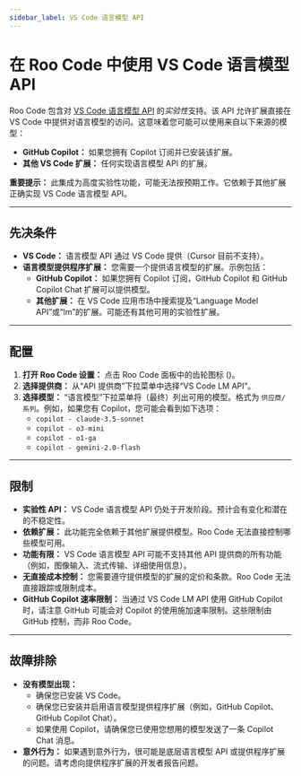 ```yaml
---
sidebar_label: VS Code 语言模型 API
---
```


# 在 Roo Code 中使用 VS Code 语言模型 API

Roo Code 包含对 [VS Code 语言模型 API](https://code.visualstudio.com/api/extension-guides/language-model) 的*实验性*支持。该 API 允许扩展直接在 VS Code 中提供对语言模型的访问。这意味着您可能可以使用来自以下来源的模型：

*   **GitHub Copilot：** 如果您拥有 Copilot 订阅并已安装该扩展。
*   **其他 VS Code 扩展：** 任何实现语言模型 API 的扩展。

**重要提示：** 此集成为高度实验性功能，可能无法按预期工作。它依赖于其他扩展正确实现 VS Code 语言模型 API。

---

## 先决条件

*   **VS Code：** 语言模型 API 通过 VS Code 提供（Cursor 目前不支持）。
*   **语言模型提供程序扩展：** 您需要一个提供语言模型的扩展。示例包括：
    *   **GitHub Copilot：** 如果您拥有 Copilot 订阅，GitHub Copilot 和 GitHub Copilot Chat 扩展可以提供模型。
    *   **其他扩展：** 在 VS Code 应用市场中搜索提及“Language Model API”或“lm”的扩展。可能还有其他可用的实验性扩展。

---

## 配置

1.  **打开 Roo Code 设置：** 点击 Roo Code 面板中的齿轮图标 (<Codicon name="gear" />)。
2.  **选择提供商：** 从“API 提供商”下拉菜单中选择“VS Code LM API”。
3.  **选择模型：** “语言模型”下拉菜单将（最终）列出可用的模型。格式为 `供应商/系列`。例如，如果您有 Copilot，您可能会看到如下选项：
    *   `copilot - claude-3.5-sonnet`
    *   `copilot - o3-mini`
    *   `copilot - o1-ga`
    *   `copilot - gemini-2.0-flash`

---

## 限制

*   **实验性 API：** VS Code 语言模型 API 仍处于开发阶段。预计会有变化和潜在的不稳定性。
*   **依赖扩展：** 此功能完全依赖于其他扩展提供模型。Roo Code 无法直接控制哪些模型可用。
*   **功能有限：** VS Code 语言模型 API 可能不支持其他 API 提供商的所有功能（例如，图像输入、流式传输、详细使用信息）。
*   **无直接成本控制：** 您需要遵守提供模型的扩展的定价和条款。Roo Code 无法直接跟踪或限制成本。
*   **GitHub Copilot 速率限制：** 当通过 VS Code LM API 使用 GitHub Copilot 时，请注意 GitHub 可能会对 Copilot 的使用施加速率限制。这些限制由 GitHub 控制，而非 Roo Code。


---

## 故障排除

*   **没有模型出现：**
    *   确保您已安装 VS Code。
    *   确保您已安装并启用语言模型提供程序扩展（例如，GitHub Copilot、GitHub Copilot Chat）。
    *   如果使用 Copilot，请确保您已使用您想用的模型发送了一条 Copilot Chat 消息。
*   **意外行为：** 如果遇到意外行为，很可能是底层语言模型 API 或提供程序扩展的问题。请考虑向提供程序扩展的开发者报告问题。
